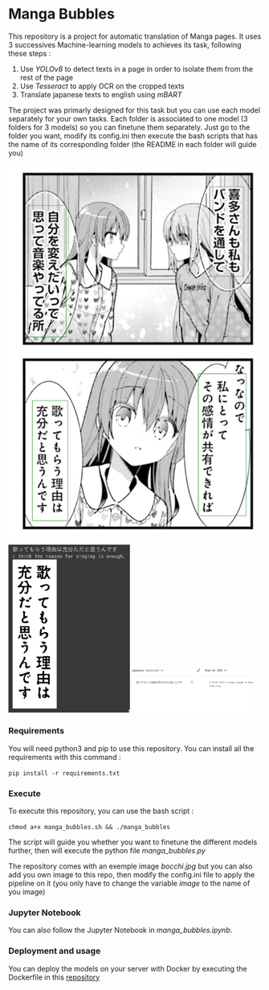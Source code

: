 # Manga Bubbles

This repository is a project for automatic translation of Manga pages. It uses 3 successives Machine-learning models to achieves its task, following these steps :

1. Use _YOLOv8_ to detect texts in a page in order to isolate them from the rest of the page
2. Use _Tesseract_ to apply OCR on the cropped texts
3. Translate japanese texts to english using _mBART_

The project was primarly designed for this task but you can use each model separately for your own tasks. Each folder is associated to one model (3 folders for 3 models) so you can finetune them separately. Just go to the folder you want, modify its config.ini then execute the bash scripts that has the name of its corresponding folder (the README in each folder will guide you)

![Alt image](imgs/bocchi_boxes.png)

<div>
    <img src="imgs/translated_box.png" width="48%">
    <img src="imgs/deepl.png" width="48%" >
</div>

### Requirements

You will need python3 and pip to use this repository. You can install all the requirements with this command :

```pip install -r requirements.txt```

### Execute

To execute this repository, you can use the bash script :

```chmod a+x manga_bubbles.sh && ./manga_bubbles```

The script will guide you whether you want to finetune the different models further, then will execute the python file _manga_bubbles.py_

The repository comes with an exemple image _bocchi.jpg_ but you can also add you own image to this repo, then modify the config.ini file to apply the pipeline on it (you only have to change the variable _image_ to the name of you image)

### Jupyter Notebook

You can also follow the Jupyter Notebook in _manga\_bubbles.ipynb_.

### Deployment and usage

You can deploy the models on your server with Docker by executing the Dockerfile in this [repository](https://github.com/Gozea/manga2text-deploy)
